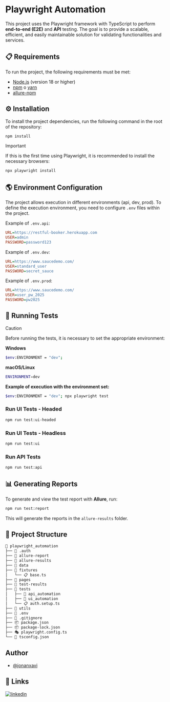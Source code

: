 # Playwright Automation
This project uses the Playwright framework with TypeScript to perform **end-to-end (E2E)** and **API** testing. The goal is to provide a scalable, efficient, and easily maintainable solution for validating functionalities and services.

## 📋 Requirements
To run the project, the following requirements must be met:
- [Node.js](https://nodejs.org/) (version 18 or higher)
- [npm](https://www.npmjs.com/) o [yarn](https://yarnpkg.com/)
- [allure-npm](https://github.com/allure-framework/allure-npm)

## ⚙️ Installation
To install the project dependencies, run the following command in the root of the repository:
```bash
npm install
```

> [!IMPORTANT]
> If this is the first time using Playwright, it is recommended to install the necessary browsers:
> ```bash
> npx playwright install
> ```

## 🌎 Environment Configuration
The project allows execution in different environments (api, dev, prod). To define the execution environment, you need to configure `.env` files within the project.

Example of `.env.api`:
```ini
URL=https://restful-booker.herokuapp.com
USER=admin
PASSWORD=password123
```

Example of `.env.dev`:
```ini
URL=https://www.saucedemo.com/
USER=standard_user
PASSWORD=secret_sauce
```

Example of `.env.prod`:
```ini
URL=https://www.saucedemo.com/
USER=user_pw_2025
PASSWORD=pw2025
```

## 🚀 Running Tests
> [!CAUTION]
> Before running the tests, it is necessary to set the appropriate environment:
>
> **Windows**
> ```bash
> $env:ENVIRONMENT = "dev";
> ```
>
> **macOS/Linux**
> ```bash
> ENVIRONMENT=dev
> ```
>
> **Example of execution with the environment set:**
> ```bash
> $env:ENVIRONMENT = "dev"; npx playwright test
> ```

### Run UI Tests - Headed
```bash
npm run test:ui-headed
```

### Run UI Tests - Headless
```bash
npm run test:ui
```

### Run API Tests
```bash
npm run test:api
```

## 📊 Generating Reports
To generate and view the test report with **Allure**, run:
```bash
npm run test:report
```
This will generate the reports in the `allure-results` folder.

## 📂 Project Structure
```bash
📁 playwright_automation
├── 📁 .auth
├── 📁 allure-report
├── 📁 allure-results
├── 📁 data
├── 📁 fixtures
│   └── 📋 base.ts
├── 📁 pages
├── 📁 test-results
├── 📁 tests
│   ├── 📁 api_automation
│   ├── 📁 ui_automation
│   └── 📋 auth.setup.ts
├── 📁 utils
├── 🔐 .env
├── 🚫 .gitignore
├── 📦 package.json
├── 📦 package-lock.json
├── 🎭 playwright.config.ts
└── 🔧 tsconfig.json
```

## Author
- [@jonanxavi](https://www.github.com/jonanxavi)

## 🔗 Links
[![linkedin](https://img.shields.io/badge/linkedin-0A66C2?style=for-the-badge&logo=linkedin&logoColor=white)](https://www.linkedin.com/in/jonathan-fernandez-/)
